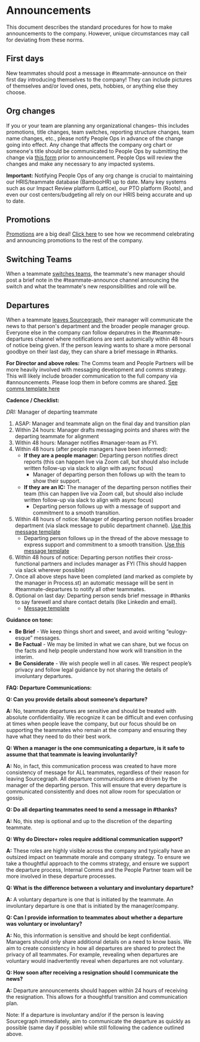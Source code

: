 # Announcements

This document describes the standard procedures for how to make announcements to the company. However, unique circumstances may call for deviating from these norms.

## First days

New teammates should post a message in #teammate-announce on their first day introducing themselves to the company! They can include pictures of themselves and/or loved ones, pets, hobbies, or anything else they choose.

## Org changes

If you or your team are planning any organizational changes– this includes promotions, title changes, team switches, reporting structure changes, team name changes, etc., please notify People Ops in advance of the change going into effect. Any change that affects the company org chart or someone's title should be communicated to People Ops by submitting the change via [this form](https://docs.google.com/forms/d/e/1FAIpQLSdpsqWn5acbU2LMCzizpxJBnGDgNoP8Qvj9P3FROO9g5C3yHA/viewform) prior to announcement. People Ops will review the changes and make any necessary to any impacted systems.

**Important:** Notifying People Ops of any org change is crucial to maintaining our HRIS/teammate database (BambooHR) up to date. Many key systems such as our Impact Review platform (Lattice), our PTO platform (Roots), and even our cost centers/budgeting all rely on our HRIS being accurate and up to date.

## Promotions

[Promotions](../../departments/people-talent/people-ops/process/teammate-sentiment/impact-reviews/index.md#promotion-philosophy) are a big deal! [Click here](../../benefits-pay-perks/benefits-perks/celebrate.md#) to see how we recommend celebrating and announcing promotions to the rest of the company.

## Switching Teams

When a teammate [switches teams](../working-at-sourcegraph/switching-teams.md), the teammate's new manager should post a brief note in the #teammate-announce channel announcing the switch and what the teammate's new responsibilities and role will be.

## Departures

When a teammate [leaves Sourcegraph](../../departments/people-talent/people-ops/process/leaving.md), their manager will communicate the news to that person's department and the broader people manager group. Everyone else in the company can follow deparutres in the #teammate-departures channel where notifications are sent automically within 48 hours of notice being given. If the person leaving wants to share a more personal goodbye on their last day, they can share a brief message in #thanks.

**For Director and above roles:** The Comms team and People Partners will be more heavily involved with messaging development and comms strategy. This will likely include broader communication to the full company via #announcements. Please loop them in before comms are shared. [See comms template here](https://docs.google.com/document/d/1v2eULF91g_ad6ZpMNzvVP6CKE5vf8YXP4pVVj6TcE54/edit)

**Cadence / Checklist:**

_DRI:_ Manager of departing teammate

1. ASAP: Manager and teammate align on the final day and transition plan
2. Within 24 hours: Manager drafts messaging points and shares with the departing teammate for alignment
3. Within 48 hours: Manager notifies #manager-team as FYI.
4. Within 48 hours (after people managers have been informed):
   - **If they are a people manager:** Departing person notifies direct reports (this can happen live via Zoom call, but should also include written follow-up via slack to align with async focus)
     - Manager of departing person then follows up with the team to show their support.
   - **If they are an IC:** The manager of the departing person notifies their team (this can happen live via Zoom call, but should also include written follow-up via slack to align with async focus)
     - Departing person follows up with a message of support and commitment to a smooth transition.
5. Within 48 hours of notice: Manager of departing person notifies broader department (via slack message to public department channel). [Use this message template ](https://docs.google.com/document/d/1Kg7RUN5nlM5eN5kUK-ZDQbSicLeljl6D-dQyUSpHbrs/edit#bookmark=id.752a8p5f7c9f)
   - Departing person follows up in the thread of the above message to express support and commitment to a smooth transition. [Use this message template](https://docs.google.com/document/d/1Kg7RUN5nlM5eN5kUK-ZDQbSicLeljl6D-dQyUSpHbrs/edit#bookmark=id.mzgrfexmnuvp)
6. Within 48 hours of notice: Departing person notifies their cross-functional partners and includes manager as FYI (This should happen via slack wherever possible)
7. Once all above steps have been completed (and marked as complete by the manager in Process.st) an automatic message will be sent in #teammate-departures to notify all other teammates.
8. Optional on last day: Departing person sends brief message in #thanks to say farewell and share contact details (like Linkedin and email).
   - [Message template](https://docs.google.com/document/d/1Kg7RUN5nlM5eN5kUK-ZDQbSicLeljl6D-dQyUSpHbrs/edit#bookmark=id.7qrey4qxv65s)

**Guidance on tone:**

- **Be Brief** - We keep things short and sweet, and avoid writing “eulogy-esque” messages.
- **Be Factual** - We may be limited in what we can share, but we focus on the facts and help people understand how work will transition in the interim.
- **Be Considerate** - We wish people well in all cases. We respect people’s privacy and follow legal guidance by not sharing the details of involuntary departures.

**FAQ: Departure Communications:**

**Q: Can you provide details about someone’s departure?**

**A:** No, teammate departures are sensitive and should be treated with absolute confidentiality. We recognize it can be difficult and even confusing at times when people leave the company, but our focus should be on supporting the teammates who remain at the company and ensuring they have what they need to do their best work.

**Q: When a manager is the one communicating a departure, is it safe to assume that that teammate is leaving involuntarily?**

**A:** No, in fact, this communication process was created to have more consistency of message for ALL teammates, regardless of their reason for leaving Sourcegraph. All departure communications are driven by the manager of the departing person. This will ensure that every departure is communicated consistently and does not allow room for speculation or gossip.

**Q: Do all departing teammates need to send a message in #thanks?**

**A:** No, this step is optional and up to the discretion of the departing teammate.

**Q: Why do Director+ roles require additional communication support?**

**A:** These roles are highly visible across the company and typically have an outsized impact on teammate morale and company strategy. To ensure we take a thoughtful approach to the comms strategy, and ensure we support the departure process, Internal Comms and the People Partner team will be more involved in these departure processes.

**Q: What is the difference between a voluntary and involuntary departure?**

**A:** A voluntary departure is one that is initiated by the teammate. An involuntary departure is one that is initiated by the manager/company.

**Q: Can I provide information to teammates about whether a departure was voluntary or involuntary?**

**A:** No, this information is sensitive and should be kept confidential. Managers should only share additional details on a need to know basis. We aim to create consistency in how all departures are shared to protect the privacy of all teammates. For example, revealing when departures are voluntary would inadvertently reveal when departures are not voluntary.

**Q: How soon after receiving a resignation should I communicate the news?**

**A:** Departure announcements should happen within 24 hours of receiving the resignation. This allows for a thoughtful transition and communication plan.

Note: If a departure is involuntary and/or if the person is leaving Sourcegraph immediately, aim to communicate the departure as quickly as possible (same day if possible) while still following the cadence outlined above.
